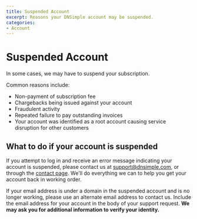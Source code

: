 ```yaml
---
title: Suspended Account
excerpt: Reasons your DNSimple account may be suspended.
categories:
- Account
---
```


# Suspended Account

In some cases, we may have to suspend your subscription. 

Common reasons include:

- Non-payment of subscription fee
- Chargebacks being issued against your account
- Fraudulent activity
- Repeated failure to pay outstanding invoices
- Your account was identified as a root account causing service disruption for other customers

## What to do if your account is suspended

If you attempt to log in and receive an error message indicating your account is suspended, please contact us at [support@dnsimple.com](mailto:support@dnsimple.com), or through the [contact page](https://dnsimple.com/contact). We'll do everything we can to help you get your account back in working order.

If your email address is under a domain in the suspended account and is no longer working, please use an alternate email address to contact us. Include the email address for your account in the body of your support request. **We may ask you for additional information to verify your identity.** 
